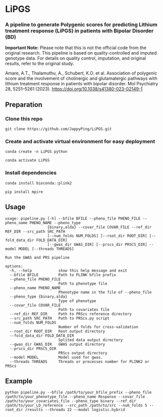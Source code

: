 # LiPGS

### A pipeline to generate Polygenic scores for predicting Lithium treatment response (LiPGS) in patients with Bipolar Disorder (BD)

**Important Note:**  Please note that this is not the official code from the original research. This pipeline is based on quality-controlled and imputed genotype data. For details on quality control, imputation, and original results, refer to the original study.

Amare, A.T., Thalamuthu, A., Schubert, K.O. et al. Association of polygenic score and the involvement of cholinergic and glutamatergic pathways with lithium treatment response in patients with bipolar disorder. Mol Psychiatry 28, 5251–5261 (2023). https://doi.org/10.1038/s41380-023-02149-1

## Preparation

### Clone this repo
```
git clone https://github.com/JappyPing/LiPGS.git
```

### Create and activate virtual environment for easy deployment
```
conda create -n LiPGS python
```
```
conda activate LiPGS 
```
### Install dependencies
```
conda install bioconda::plink2
```
```
pip install mpire
```

## Usage
```
usage: pipeline.py [-h] --bfile BFILE --pheno_file PHENO_FILE --pheno_name PHENO_NAME --pheno_type
                   {binary,alda} --covar_file COVAR_FILE --ref_dir REF_DIR --src_path SRC_PATH
                   [--num_folds NUM_FOLDS] [--root_dir ROOT_DIR] [--fold_data_dir FOLD_DATA_DIR]
                   [--gwas_dir GWAS_DIR] [--prscs_dir PRSCS_DIR] --model MODEL [--threads THREADS]

Run the GWAS and PRS pipeline

options:
  -h, --help            show this help message and exit
  --bfile BFILE         Path to PLINK bfile prefix
  --pheno_file PHENO_FILE
                        Path to phenotype file
  --pheno_name PHENO_NAME
                        Phenotype name in the file of --pheno_file
  --pheno_type {binary,alda}
                        Type of phenotype
  --covar_file COVAR_FILE
                        Path to covariates file
  --ref_dir REF_DIR     Path to PRScs reference directory
  --src_path SRC_PATH   Path to PRScs.py script
  --num_folds NUM_FOLDS
                        Number of folds for cross-validation
  --root_dir ROOT_DIR   Root output directory
  --fold_data_dir FOLD_DATA_DIR
                        Splited data output directory
  --gwas_dir GWAS_DIR   GWAS output directory
  --prscs_dir PRSCS_DIR
                        PRScs output directory
  --model MODEL         Model used for gwas.
  --threads THREADS     Threads or processes number for PLINK2 or PRScs
```

## Example
```
python pipeline.py --bfile /path/to/your_bfile_prefix --pheno_file /path/to/your_phenotype_file --pheno_name Response --covar_file /path/to/your_covariates_file --pheno_type binary --ref_dir /path/to/your_LD_reference --src_path /path/to/src --num_folds 5 --root_dir /results --threads 22 --model logistic.hybrid
```
